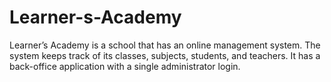 # Learner-s-Academy
Learner’s Academy is a school that has an online management system. The system keeps track of its classes, subjects, students, and teachers. It has a back-office application with a single administrator login.

